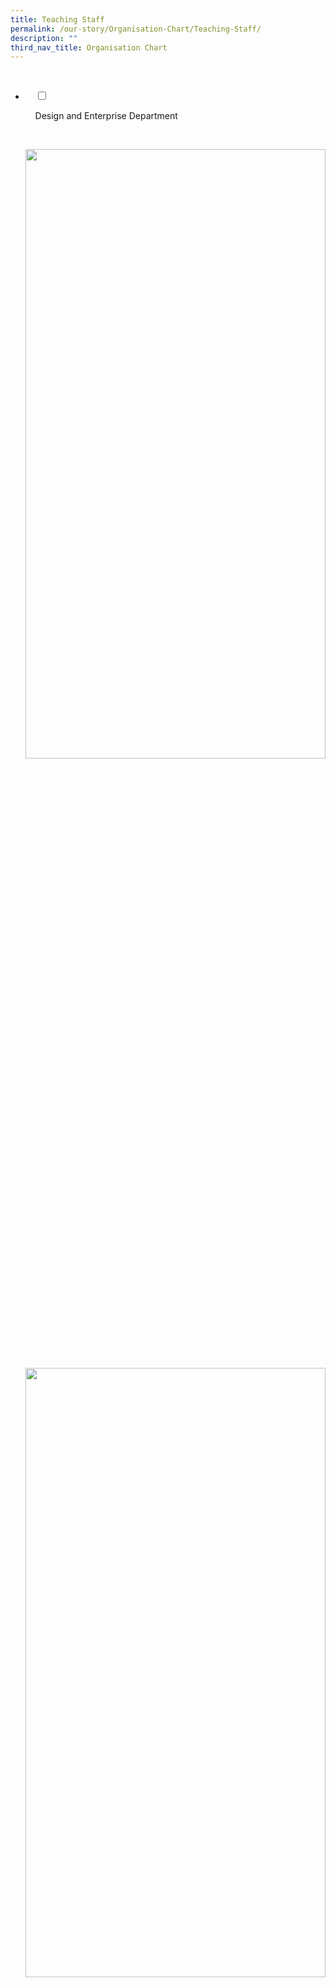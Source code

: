 ```yaml
---
title: Teaching Staff
permalink: /our-story/Organisation-Chart/Teaching-Staff/
description: ""
third_nav_title: Organisation Chart
---
```

<ul class="jekyllcodex_accordion">

  <li>

    <input type="checkbox" id="accordion1">

    <label for="accordion1">Design and Enterprise Department</label>

    <div>

<p> 
<img style="width:100%;height:50%" src="/images/Our%20Story/Organisation%20Chart/Teaching%20Staff/Design%20and%20Enterprise%20Dpt/D1NEW.png">
	<img style="width:100%;height:50%" src="/images/Our%20Story/Organisation%20Chart/Teaching%20Staff/Design%20and%20Enterprise%20Dpt/D2NEW.png">

</p>

    </div>

</li>
	<li>

    <input type="checkbox" id="accordion2">

    <label for="accordion2">Humanities Department</label>

    <div>

      <p> 
				<img style="width:100%;height:50%" src="/images/Our%20Story/Organisation%20Chart/Teaching%20Staff/Humanities%20Department/H1.png">
			<img style="width:100%;height:50%" src="/images/Our%20Story/Organisation%20Chart/Teaching%20Staff/Humanities%20Department/H2.png">
			<img style="width:100%;height:50%" src="/images/Our%20Story/Organisation%20Chart/Teaching%20Staff/Humanities%20Department/H3.png">
			</p>

    </div>

</li>
	
<li>

    <input type="checkbox" id="accordion3">

    <label for="accordion3">Mathematics and  Principles of Accounts Department</label>

    <div>

<p> 			
<img style="width:100%;height:50%" src="/images/Our%20Story/Organisation%20Chart/Teaching%20Staff/Mathematics%20and%20%20POA%20Dpt/M1.png">
			<img style="width:100%;height:50%" src="/images/Our%20Story/Organisation%20Chart/Teaching%20Staff/Mathematics%20and%20%20POA%20Dpt/M2.png">
			<img style="width:100%;height:50%" src="/images/Our%20Story/Organisation%20Chart/Teaching%20Staff/Mathematics%20and%20%20POA%20Dpt/M3.png">
			<img style="width:100%;height:50%" src="/images/Our%20Story/Organisation%20Chart/Teaching%20Staff/Mathematics%20and%20%20POA%20Dpt/M4.png">
			</p>

    </div>

</li>
	
<li>

    <input type="checkbox" id="accordion4">

    <label for="accordion4">Mother Tongue Languages Department</label>

    <div>

<p>
<img style="width:100%;height:50%" src="/images/Our%20Story/Organisation%20Chart/Teaching%20Staff/MTL%20Department/M1.png">
			<img style="width:100%;height:50%" src="/images/Our%20Story/Organisation%20Chart/Teaching%20Staff/MTL%20Department/M2.png">
			<img style="width:100%;height:50%" src="/images/Our%20Story/Organisation%20Chart/Teaching%20Staff/MTL%20Department/M3.png">
			<img style="width:100%;height:50%" src="/images/Our%20Story/Organisation%20Chart/Teaching%20Staff/MTL%20Department/M4.png">
			</p>

  </div>

</li>
	
<li>

    <input type="checkbox" id="accordion5">

    <label for="accordion5">Physical Education Department</label>

    <div>

      	<p> </p>

    </div>

</li>
	
<li>

    <input type="checkbox" id="accordion6">

    <label for="accordion6">Science Department</label>

    <div>

<p>
<img style="width:100%;height:50%" src="/images/Our%20Story/Organisation%20Chart/Teaching%20Staff/Science%20Department/S1.png">
	<img style="width:100%;height:50%" src="/images/Our%20Story/Organisation%20Chart/Teaching%20Staff/Science%20Department/S2.png">
	<img style="width:100%;height:50%" src="/images/Our%20Story/Organisation%20Chart/Teaching%20Staff/Science%20Department/S3.png">
			</p>

    </div>

</li>
	
<li>

    <input type="checkbox" id="accordion7">

    <label for="accordion7">English Language Department</label>

    <div>

<p> 
<img style="width:100%;height:50%" src="/images/Our%20Story/Organisation%20Chart/Teaching%20Staff/English%20Language%20Department/E1.png">
			<img style="width:100%;height:50%" src="/images/Our%20Story/Organisation%20Chart/Teaching%20Staff/English%20Language%20Department/E2.png">
			<img style="width:100%;height:50%" src="/images/Our%20Story/Organisation%20Chart/Teaching%20Staff/English%20Language%20Department/E3.png"></p>

    </div>

</li>
	
	

	
</ul>